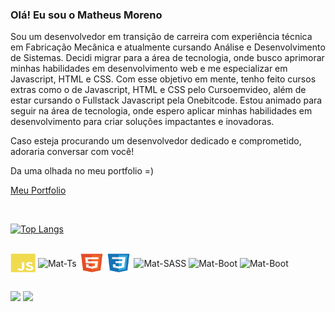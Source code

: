 ### Olá! Eu sou o Matheus Moreno

Sou um desenvolvedor em transição de carreira com experiência técnica em Fabricação Mecânica e atualmente cursando Análise e Desenvolvimento de Sistemas. Decidi migrar para a área de tecnologia, onde busco aprimorar minhas habilidades em desenvolvimento web e me especializar em Javascript, HTML e CSS. Com esse objetivo em mente, tenho feito cursos extras como o de Javascript, HTML e CSS pelo Cursoemvideo, além de estar cursando o Fullstack Javascript pela Onebitcode. Estou animado para seguir na área de tecnologia, onde espero aplicar minhas habilidades em desenvolvimento para criar soluções impactantes e inovadoras.

Caso esteja procurando um desenvolvedor dedicado e comprometido, adoraria conversar com você!

Da uma olhada no meu portfolio =)

<a href="https://matheusmorenocf.github.io/portfolio/index.html" target="_blank" title="Meu Portfolio">Meu Portfolio</a>

<br>

[![Top Langs](https://github-readme-stats.vercel.app/api/top-langs/?username=matheusmorenocf&layout=compact)](https://github.com/matheusmorenocf/github-readme-stats)

<div style="display: inline_block"><br>
  <img align="center" alt="Mat-Js" height="30" width="40" src="https://raw.githubusercontent.com/devicons/devicon/master/icons/javascript/javascript-plain.svg">
  <img align="center" alt="Mat-Ts" height="30" width="40" src="https://cdn.jsdelivr.net/gh/devicons/devicon/icons/typescript/typescript-original.svg">
  <img align="center" alt="Mat-HTML" height="30" width="40" src="https://raw.githubusercontent.com/devicons/devicon/master/icons/html5/html5-original.svg">
  <img align="center" alt="Mat-CSS" height="30" width="40" src="https://raw.githubusercontent.com/devicons/devicon/master/icons/css3/css3-original.svg">
  <img align="center" alt="Mat-SASS" height="30" width="40" src="https://cdn.jsdelivr.net/gh/devicons/devicon/icons/sass/sass-original.svg">
  <img align="center" alt="Mat-Boot" height="30" width="40" src="https://cdn.jsdelivr.net/gh/devicons/devicon/icons/bootstrap/bootstrap-original.svg">
  <img align="center" alt="Mat-Boot" height="30" width="40" src="https://cdn.jsdelivr.net/gh/devicons/devicon/icons/react/react-original.svg" />
</div>
  
  ##
 
<div> 
  <a href="https://instagram.com/morenocf01" target="_blank"><img src="https://img.shields.io/badge/-Instagram-%23E4405F?style=for-the-badge&logo=instagram&logoColor=white" target="_blank"></a>
  <a href="https://www.linkedin.com/in/matheus-freitas-6373b7128/" target="_blank"><img src="https://img.shields.io/badge/-LinkedIn-%230077B5?style=for-the-badge&logo=linkedin&logoColor=white" target="_blank"></a> 
 
</div>
